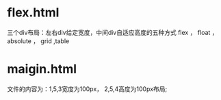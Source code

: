 # flex.html
三个div布局：左右div给定宽度，中间div自适应高度的五种方式
flex ， float ， absolute ， grid  ,table

# maigin.html  
文件的内容为：1,5,3宽度为100px， 2,5,4高度为100px布局;
